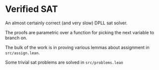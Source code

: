 # Verified SAT

An almost certainly correct (and very slow) DPLL sat solver.

The proofs are parametric over a function for picking the next variable to branch on.

The bulk of the work is in proving various lemmas about assignment in `src/assign.lean`.

Some trivial sat problems are solved in `src/problems.lean`
